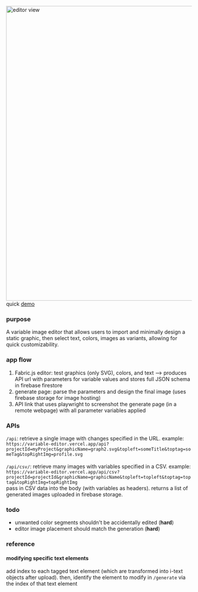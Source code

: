 <img width="800" alt="editor view" src="https://github.com/user-attachments/assets/18f288ff-2a48-4df0-a571-2caaa4eef11b" />\
quick [demo](https://www.loom.com/share/050e3c8a4ae94727aaf74f4d9f4b10c9?sid=1f0074f6-67f5-4315-9aca-2b097ef144c8)

### purpose
A variable image editor that allows users to import and minimally design a static graphic, then select text, colors, images as variants, allowing for quick customizability.

### app flow
1. Fabric.js editor: test graphics (only SVG), colors, and text --> produces API url with parameters for variable values and stores full JSON schema in firebase firestore
2. generate page: parse the parameters and design the final image (uses firebase storage for image hosting)
3. API link that uses playwright to screenshot the generate page (in a remote webpage) with all parameter variables applied

### APIs
`/api`: retrieve a single image with changes specified in the URL. example:\
`https://variable-editor.vercel.app/api?projectId=myProject&graphicName=graph2.svg&topleft=someTitle&toptag=someTag&topRightImg=profile.svg`\
\
`/api/csv/`: retrieve many images with variables specified in a CSV. example:\
`https://variable-editor.vercel.app/api/csv?projectId=projectId&graphicName=graphicName&topleft=topleft&toptag=toptag&topRightImg=topRightImg`\
pass in CSV data into the body (with variables as headers). returns a list of generated images uploaded in firebase storage.

### todo
- unwanted color segments shouldn't be accidentally edited (**hard**)
- editor image placement should match the generation (**hard**)

### reference
#### modifying specific text elements
add index to each tagged text element (which are transformed into i-text objects after upload). then, identify the element to modify in `/generate` via the index of that text element
